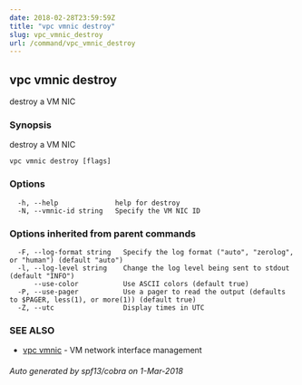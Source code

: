 ```yaml
---
date: 2018-02-28T23:59:59Z
title: "vpc vmnic destroy"
slug: vpc_vmnic_destroy
url: /command/vpc_vmnic_destroy
---
```

## vpc vmnic destroy

destroy a VM NIC

### Synopsis


destroy a VM NIC

```
vpc vmnic destroy [flags]
```

### Options

```
  -h, --help              help for destroy
  -N, --vmnic-id string   Specify the VM NIC ID
```

### Options inherited from parent commands

```
  -F, --log-format string   Specify the log format ("auto", "zerolog", or "human") (default "auto")
  -l, --log-level string    Change the log level being sent to stdout (default "INFO")
      --use-color           Use ASCII colors (default true)
  -P, --use-pager           Use a pager to read the output (defaults to $PAGER, less(1), or more(1)) (default true)
  -Z, --utc                 Display times in UTC
```

### SEE ALSO
* [vpc vmnic](/command/vpc_vmnic)	 - VM network interface management

###### Auto generated by spf13/cobra on 1-Mar-2018
